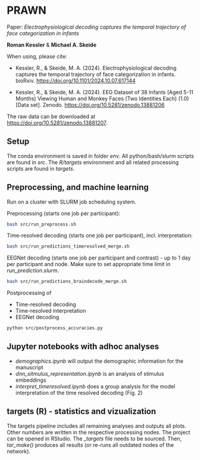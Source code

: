 # PRAWN

Paper: *Electrophysiological decoding captures the temporal trajectory of face categorization in infants*

**Roman Kessler** & **Michael A. Skeide**


When using, please cite:

- Kessler, R., & Skeide, M. A. (2024). Electrophysiological decoding captures the temporal trajectory of face categorization in infants. bioRxiv. https://doi.org/10.1101/2024.10.07.617144
  
- Kessler, R., & Skeide, M. A. (2024). EEG Dataset of 38 Infants (Aged 5-11 Months) Viewing Human and Monkey Faces (Two Identities Each) (1.0) [Data set]. Zenodo. https://doi.org/10.5281/zenodo.13881206


The raw data can be downloaded at https://doi.org/10.5281/zenodo.13881207.


## Setup

The conda environment is saved in folder *env*. All python/bash/slurm scripts are found in *src*.
The *R/targets* environment and all related processing scripts are found in *targets*.


## Preprocessing, and machine learning

Run on a cluster with SLURM job scheduling system.

Preprocessing (starts one job per participant):

```bash
bash src/run_preprocess.sh
```

Time-resolved decoding (starts one job per participant), incl. interpretation:

```bash
bash src/run_predictions_timeresolved_merge.sh
```

EEGNet decoding (starts one job per participant and contrast) - up to 1 day per participant and node. Make sure to set appropriate time limit in *run_prediction.slurm*.

```bash
bash src/run_predictions_braindecode_merge.sh
```

Postprocessing of 
- Time-resolved decoding
- Time-resolved interpretation
- EEGNet decoding

```bash
python src/postprocess_accuracies.py
```

## Jupyter notebooks with adhoc analyses

- *demographics.ipynb* will output the demographic information for the manuscript
- *dnn_sitmulus_representation.ipynb* is an analysis of stimulus embeddings
- *interpret_timeresolved.ipynb* does a group analysis for the model interpretation of the time resolved decoding (Fig. 2) 

## targets (R) - statistics and vizualization

The targets pipeline includes all remaining analyses and outputs all plots. Other numbers are written in the respective processing nodes. The project can be opened in RStudio. The *_targets* file needs to be sourced. Then, *tar_make()* produces all results (or re-runs all outdated nodes of the network).



